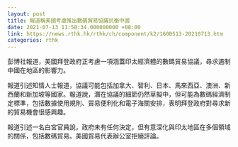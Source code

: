 ```yaml
---
layout: post
title: 報道稱美國考慮推出數碼貿易協議抗衡中國
date: 2021-07-13 11:50:34.000000000 +08:00
link: https://news.rthk.hk/rthk/ch/component/k2/1600513-20210713.htm
categories: rthk
---
```


彭博社報道，美國拜登政府正考慮一項涵蓋印太經濟體的數碼貿易協議，尋求遏制中國在地區的影響力。

報道引述知情人士報道，協議可能包括加拿大、智利、日本、馬來西亞、澳洲、新西蘭和新加坡等國家。報道說，潛在協議的細節仍然草擬中，但可能為數碼經濟制定標準，包括數據使用規則、貿易便利化和電子海關安排，表明拜登政府對尋求新的貿易機會很感興趣。

報道引述一名白宮官員說，政府未有任何決定，但有意深化與印太地區在多個領域的關係，包括數碼貿易。美國貿易代表辦公室拒絕評論。
